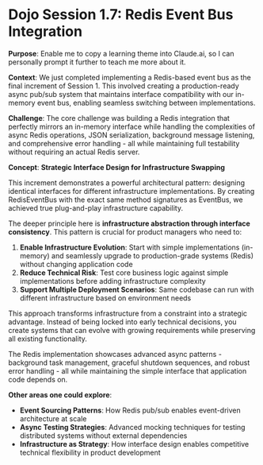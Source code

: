 # Dojo Session 1.7: Redis Event Bus Integration

**Purpose**: Enable me to copy a learning theme into Claude.ai, so I can personally prompt it further to teach me more about it.

**Context**: We just completed implementing a Redis-based event bus as the final increment of Session 1. This involved creating a production-ready async pub/sub system that maintains interface compatibility with our in-memory event bus, enabling seamless switching between implementations.

**Challenge**: The core challenge was building a Redis integration that perfectly mirrors an in-memory interface while handling the complexities of async Redis operations, JSON serialization, background message listening, and comprehensive error handling - all while maintaining full testability without requiring an actual Redis server.

**Concept**: **Strategic Interface Design for Infrastructure Swapping**

This increment demonstrates a powerful architectural pattern: designing identical interfaces for different infrastructure implementations. By creating RedisEventBus with the exact same method signatures as EventBus, we achieved true plug-and-play infrastructure capability.

The deeper principle here is **infrastructure abstraction through interface consistency**. This pattern is crucial for product managers who need to:

1. **Enable Infrastructure Evolution**: Start with simple implementations (in-memory) and seamlessly upgrade to production-grade systems (Redis) without changing application code
2. **Reduce Technical Risk**: Test core business logic against simple implementations before adding infrastructure complexity
3. **Support Multiple Deployment Scenarios**: Same codebase can run with different infrastructure based on environment needs

This approach transforms infrastructure from a constraint into a strategic advantage. Instead of being locked into early technical decisions, you create systems that can evolve with growing requirements while preserving all existing functionality.

The Redis implementation showcases advanced async patterns - background task management, graceful shutdown sequences, and robust error handling - all while maintaining the simple interface that application code depends on.

**Other areas one could explore**:
- **Event Sourcing Patterns**: How Redis pub/sub enables event-driven architecture at scale
- **Async Testing Strategies**: Advanced mocking techniques for testing distributed systems without external dependencies  
- **Infrastructure as Strategy**: How interface design enables competitive technical flexibility in product development